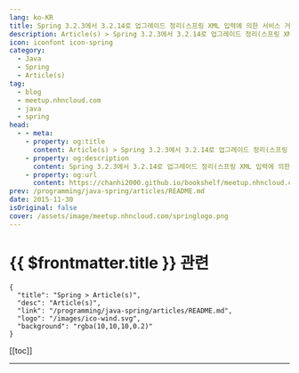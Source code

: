 ```yaml
---
lang: ko-KR
title: Spring 3.2.3에서 3.2.14로 업그레이드 정리(스프링 XML 입력에 의한 서비스 거부 취약점 대응)
description: Article(s) > Spring 3.2.3에서 3.2.14로 업그레이드 정리(스프링 XML 입력에 의한 서비스 거부 취약점 대응)
icon: iconfont icon-spring
category: 
  - Java
  - Spring
  - Article(s)
tag: 
  - blog
  - meetup.nhncloud.com
  - java
  - spring
head:
  - - meta:
    - property: og:title
      content: Article(s) > Spring 3.2.3에서 3.2.14로 업그레이드 정리(스프링 XML 입력에 의한 서비스 거부 취약점 대응)
    - property: og:description
      content: Spring 3.2.3에서 3.2.14로 업그레이드 정리(스프링 XML 입력에 의한 서비스 거부 취약점 대응)
    - property: og:url
      content: https://chanhi2000.github.io/bookshelf/meetup.nhncloud.com/44.html
prev: /programming/java-spring/articles/README.md
date: 2015-11-30
isOriginal: false
cover: /assets/image/meetup.nhncloud.com/springlogo.png
---
```


# {{ $frontmatter.title }} 관련

```component VPCard
{
  "title": "Spring > Article(s)",
  "desc": "Article(s)",
  "link": "/programming/java-spring/articles/README.md",
  "logo": "/images/ico-wind.svg",
  "background": "rgba(10,10,10,0.2)"
}
```

[[toc]]

---

<SiteInfo
  name="Spring 3.2.3에서 3.2.14로 업그레이드 정리(스프링 XML 입력에 의한 서비스 거부 취약점 대응) | NHN Cloud Meetup"
  desc="Spring 3.2.3에서 3.2.14로 업그레이드 정리(스프링 XML 입력에 의한 서비스 거부 취약점 대응)"
  url="https://meetup.nhncloud.com/posts/46"
  logo="https://meetup.nhncloud.com/resources/img/favicon.ico"
  preview="/assets/image/meetup.nhncloud.com/springlogo.png"/>

<!-- TODO: 작성 -->
